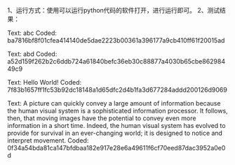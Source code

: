 1、运行方式：使用可以运行python代码的软件打开，进行运行即可。
2、测试结果：

Text: abc
Coded: ba7816bf8f01cfea414140de5dae2223b00361a396177a9cb410ff61f20015ad

Text: abd
Coded: a52d159f262b2c6ddb724a61840befc36eb30c88877a4030b65cbe86298449c9

Text: Hello World!
Coded: 7f83b1657ff1fc53b92dc18148a1d65dfc2d4b1fa3d677284addd200126d9069

Text: A picture can quickly convey a large amount of information because the human visual system is a sophisticated information processor. It follows, then, that moving images have the potential to convey even more information in a short time. Indeed, the human visual system has evolved to provide for survival in an ever-changing world; it is designed to notice and interpret movement.
Coded: 0f34a54bda81ca147bfdbaa182e917e28e6a49611f6cf70eed87dac3952a0e0d
